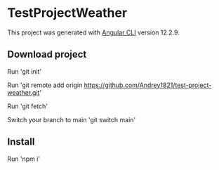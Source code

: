 # TestProjectWeather

This project was generated with [Angular CLI](https://github.com/angular/angular-cli) version 12.2.9.

## Download project
Run 'git init'

Run 'git remote add origin https://github.com/Andrey1821/test-project-weather.git'

Run 'git fetch'

Switch your branch to main 'git switch main'

## Install

Run 'npm i'



